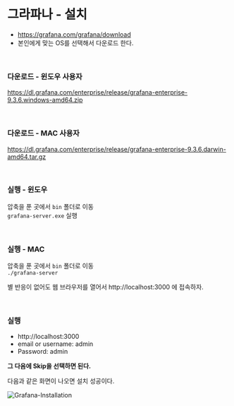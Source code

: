 # 그라파나 - 설치
* https://grafana.com/grafana/download
* 본인에게 맞는 OS를 선택해서 다운로드 한다.

<br>

### 다운로드 - 윈도우 사용자
https://dl.grafana.com/enterprise/release/grafana-enterprise-9.3.6.windows-amd64.zip

<br>

### 다운로드 - MAC 사용자
https://dl.grafana.com/enterprise/release/grafana-enterprise-9.3.6.darwin-amd64.tar.gz

<br>


### 실행 - 윈도우
압축을 푼 곳에서 ```bin``` 폴더로 이동<br>
```grafana-server.exe``` 실행

<br>

### 실행 - MAC
압축을 푼 곳에서 ```bin``` 폴더로 이동<br>
```./grafana-server```

별 반응이 없어도 웹 브라우저를 열어서 http://localhost:3000 에 접속하자.

<br>

### 실행
* http://localhost:3000
* email or username: admin 
* Password: admin

**그 다음에 Skip을 선택하면 된다.**

다음과 같은 화면이 나오면 설치 성공이다.

![Grafana-Installation](10.Grafana-Installation1.PNG)